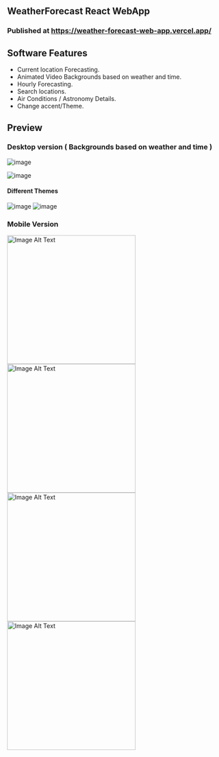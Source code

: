 ## WeatherForecast React WebApp

### Published at https://weather-forecast-web-app.vercel.app/

## Software Features
* Current location Forecasting.
* Animated Video Backgrounds based on weather and time.
* Hourly Forecasting.
* Search locations.
* Air Conditions / Astronomy Details.
* Change accent/Theme.

## Preview
### Desktop version ( Backgrounds based on weather and time )
![image](https://github.com/MeghanathShetty/Weather_Forecast_React_Web/assets/127648939/8f47420e-06da-4977-b75b-7fb79136c7ac)
<!-- ![image](https://github.com/MeghanathShetty/Weather_Forecast_React_Web/assets/127648939/8ba7a53d-b54c-4c42-9721-ad36f06f0619) -->
![image](https://github.com/MeghanathShetty/Weather_Forecast_React_Web/assets/127648939/f7d7b580-7357-4819-9948-1cc1d40cdd1a)

#### Different Themes
![image](https://github.com/MeghanathShetty/Weather_Forecast_React_Web/assets/127648939/7dbce47b-5e10-4f86-b7ba-cd2294e57bc2)
![image](https://github.com/MeghanathShetty/Weather_Forecast_React_Web/assets/127648939/0cd1f7ef-d76b-4c01-b4c8-c1819d130d7b)



### Mobile Version
<img src="https://github.com/MeghanathShetty/Weather_Forecast_React_Web/assets/127648939/23c674ac-7c71-4779-86ec-5b7a4b069207" alt="Image Alt Text" style="width:300px;" />
<img src="https://github.com/MeghanathShetty/Weather_Forecast_React_Web/assets/127648939/52f10287-8c2d-43fc-a9f7-a8fe19a04885" alt="Image Alt Text" style="width:300px;" />
<img src="https://github.com/MeghanathShetty/Weather_Forecast_React_Web/assets/127648939/1f4eb302-2440-42f3-a7f0-3cb3b318b151" alt="Image Alt Text" style="width:300px;" />
<img src="https://github.com/MeghanathShetty/Weather_Forecast_React_Web/assets/127648939/9fcae9a2-ded0-4443-8027-0fece1dcb15c" alt="Image Alt Text" style="width:300px;" />
<!-- <img src="https://github.com/MeghanathShetty/Weather_Forecast_React_Web/assets/127648939/61c85bd5-6293-4ce4-a914-22a6e42c1a83" alt="Image Alt Text" style="width:300px;" />
<img src="https://github.com/MeghanathShetty/Weather_Forecast_React_Web/assets/127648939/bf674df8-b524-4ed0-b8fe-9ddb7bc0ef75" alt="Image Alt Text" style="width:300px;" /> -->
